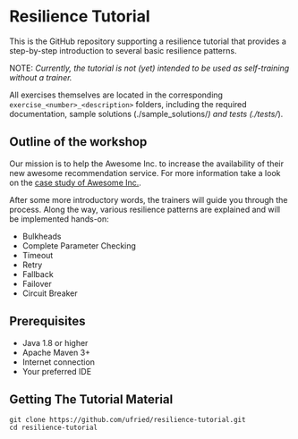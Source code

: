 # Resilience Tutorial

This is the GitHub repository supporting a resilience tutorial that provides a step-by-step introduction to several basic resilience patterns.

NOTE: _Currently, the tutorial is not (yet) intended to be used as self-training without a trainer._

All exercises themselves are located in the corresponding `exercise_<number>_<description>` folders, including the required documentation, sample solutions (./sample_solutions/*) and tests (./tests/*).

## Outline of the workshop

Our mission is to help the Awesome Inc. to increase the availability of their new awesome recommendation service. For more information take a look on the [case study of Awesome Inc.](./case_study/case_study.html).

After some more introductory words, the trainers will guide you through the process. Along the way, various resilience patterns are explained and will be implemented hands-on:

* Bulkheads
* Complete Parameter Checking
* Timeout
* Retry
* Fallback
* Failover
* Circuit Breaker

## Prerequisites

* Java 1.8 or higher
* Apache Maven 3+
* Internet connection
* Your preferred IDE

## Getting The Tutorial Material

```
git clone https://github.com/ufried/resilience-tutorial.git
cd resilience-tutorial
```
